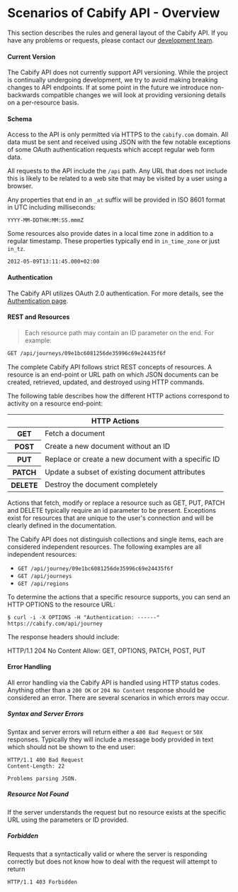 # Scenarios of Cabify API - Overview

This section describes the rules and general layout of the Cabify API. If you have any problems or requests, please contact our [development team](mailto:dev@cabify.com).

#### Current Version

The Cabify API does not currently support API versioning. While the project is continually undergoing development, we try to avoid making breaking changes to API endpoints. If at some point in the future we introduce non-backwards compatible changes we will look at providing versioning details on a per-resource basis.

#### Schema

Access to the API is only permitted via HTTPS to the `cabify.com` domain. All data must be sent and received using JSON with the few notable exceptions of some OAuth authentication requests which accept regular web form data.

All requests to the API include the `/api` path. Any URL that does not include this is likely to be related to a web site that may be visited by a user using a browser.

Any properties that end in an `_at` suffix will be provided in ISO 8601 format in UTC including milliseconds: 

`YYYY-MM-DDTHH:MM:SS.mmmZ`

Some resources also provide dates in a local time zone in addition to a regular timestamp. These properties typically end in `in_time_zone` or just `in_tz`.

`2012-05-09T13:11:45.000+02:00`

#### Authentication

The Cabify API utilizes OAuth 2.0 authentication. For more details, see the [Authentication page](authentication.html).

#### REST and Resources

>Each resource path may contain an ID parameter on the end. For example:

~~~bash
GET /api/journeys/09e1bc6081256de35996c69e24435f6f
~~~

The complete Cabify API follows strict REST concepts of resources. A resource is an end-point or URL path on which JSON documents can be created, retrieved, updated, and destroyed using HTTP commands.

The following table describes how the different HTTP actions correspond to activity on a resource end-point:

<table class="vertical">
  <thead>
    <tr><th colspan="2">HTTP Actions</th></tr>
  </thead>
  <tbody>
    <tr>
      <th>GET</th><td>Fetch a document</td>
    </tr>
    <tr>
      <th>POST</th><td>Create a new document without an ID</td>
    </tr>
    <tr>
      <th>PUT</th><td>Replace or create a new document with a specific ID</td>
    </tr>
    <tr>
      <th>PATCH</th><td>Update a subset of existing document attributes</td>
    </tr>
    <tr>
      <th>DELETE</th><td>Destroy the document completely</td>
    </tr>
  </tbody>
</table>

Actions that fetch, modify or replace a resource such as GET, PUT, PATCH and DELETE typically require an id parameter to be present. Exceptions exist for resources that are unique to the user's connection and will be clearly defined in the documentation.

The Cabify API does not distinguish collections and single items, each are considered independent resources. The following examples are all independent resources:

- `GET /api/journey/09e1bc6081256de35996c69e24435f6f`
- `GET /api/journeys`
- `GET /api/regions`

To determine the actions that a specific resource supports, you can send an HTTP OPTIONS to the resource URL:

`$ curl -i -X OPTIONS -H "Authentication: ------" https://cabify.com/api/journey`

<aside class="notice">
  The response headers should include:

  HTTP/1.1 204 No Content
  Allow: GET, OPTIONS, PATCH, POST, PUT
</aside>

#### Error Handling

All error handling via the Cabify API is handled using HTTP status codes. Anything other than a `200 OK` or `204 No Content` response should be considered an error. There are several scenarios in which errors may occur.

##### Syntax and Server Errors

Syntax and server errors will return either a `400 Bad Request` or `50X` responses. Typically they will include a message body provided in text which should not be shown to the end user:

~~~
HTTP/1.1 400 Bad Request
Content-Length: 22

Problems parsing JSON.
~~~

##### Resource Not Found

If the server understands the request but no resource exists at the specific URL using the parameters or ID provided.

##### Forbidden

Requests that a syntactically valid or where the server is responding correctly but does not know how to deal with the request will attempt to return

~~~
HTTP/1.1 403 Forbidden
~~~